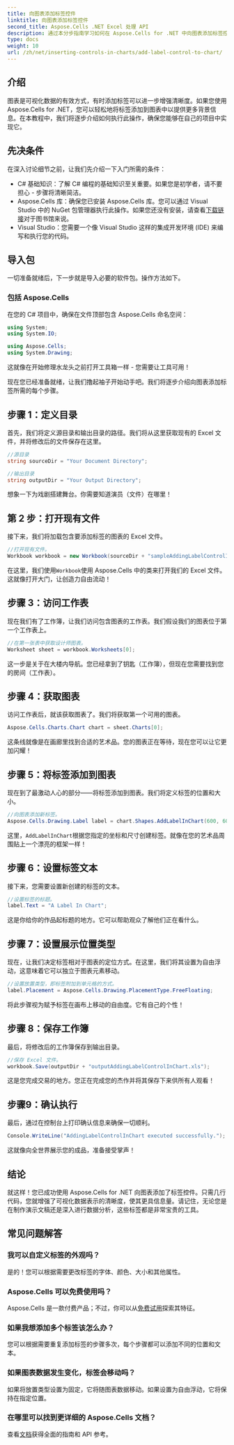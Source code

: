 ```yaml
---
title: 向图表添加标签控件
linktitle: 向图表添加标签控件
second_title: Aspose.Cells .NET Excel 处理 API
description: 通过本分步指南学习如何在 Aspose.Cells for .NET 中向图表添加标签控件。增强数据可视化。
type: docs
weight: 10
url: /zh/net/inserting-controls-in-charts/add-label-control-to-chart/
---
```

## 介绍

图表是可视化数据的有效方式，有时添加标签可以进一步增强清晰度。如果您使用 Aspose.Cells for .NET，您可以轻松地将标签添加到图表中以提供更多背景信息。在本教程中，我们将逐步介绍如何执行此操作，确保您能够在自己的项目中实现它。

## 先决条件

在深入讨论细节之前，让我们先介绍一下入门所需的条件：

- C# 基础知识：了解 C# 编程的基础知识至关重要。如果您是初学者，请不要担心 - 步骤将清晰简洁。
-  Aspose.Cells 库：确保您已安装 Aspose.Cells 库。您可以通过 Visual Studio 中的 NuGet 包管理器执行此操作。如果您还没有安装，请查看[下载链接](https://releases.aspose.com/cells/net/)对于图书馆来说。
- Visual Studio：您需要一个像 Visual Studio 这样的集成开发环境 (IDE) 来编写和执行您的代码。

## 导入包

一切准备就绪后，下一步就是导入必要的软件包。操作方法如下。

### 包括 Aspose.Cells

在您的 C# 项目中，确保在文件顶部包含 Aspose.Cells 命名空间：

```csharp
using System;
using System.IO;

using Aspose.Cells;
using System.Drawing;
```

这就像在开始修理水龙头之前打开工具箱一样 - 您需要让工具可用！

现在您已经准备就绪，让我们撸起袖子开始动手吧。我们将逐步介绍向图表添加标签所需的每个步骤。

## 步骤 1：定义目录

首先，我们将定义源目录和输出目录的路径。我们将从这里获取现有的 Excel 文件，并将修改后的文件保存在这里。

```csharp
//源目录
string sourceDir = "Your Document Directory";

//输出目录
string outputDir = "Your Output Directory";
```

想象一下为戏剧搭建舞台。你需要知道演员（文件）在哪里！

## 第 2 步：打开现有文件

接下来，我们将加载包含要添加标签的图表的 Excel 文件。 

```csharp
//打开现有文件。
Workbook workbook = new Workbook(sourceDir + "sampleAddingLabelControlInChart.xls");
```

在这里，我们使用`Workbook`使用 Aspose.Cells 中的类来打开我们的 Excel 文件。这就像打开大门，让创造力自由流动！

## 步骤 3：访问工作表

现在我们有了工作簿，让我们访问包含图表的工作表。我们假设我们的图表位于第一个工作表上。

```csharp
//在第一张表中获取设计师图表。
Worksheet sheet = workbook.Worksheets[0];
```

这一步是关于在大楼内导航。您已经拿到了钥匙（工作簿），但现在您需要找到您的房间（工作表）。

## 步骤 4：获取图表

访问工作表后，就该获取图表了。我们将获取第一个可用的图表。

```csharp
Aspose.Cells.Charts.Chart chart = sheet.Charts[0];
```

这条线就像是在画廊里找到合适的艺术品。您的图表正在等待，现在您可以让它更加闪耀！

## 步骤 5：将标签添加到图表

现在到了最激动人心的部分——将标签添加到图表。我们将定义标签的位置和大小。

```csharp
//向图表添加新标签。
Aspose.Cells.Drawing.Label label = chart.Shapes.AddLabelInChart(600, 600, 350, 900);
```

这里，`AddLabelInChart`根据您指定的坐标和尺寸创建标签。就像在您的艺术品周围贴上一个漂亮的框架一样！

## 步骤 6：设置标签文本

接下来，您需要设置新创建的标签的文本。 

```csharp
//设置标签的标题。
label.Text = "A Label In Chart";
```

这是你给你的作品起标题的地方。它可以帮助观众了解他们正在看什么。

## 步骤 7：设置展示位置类型

现在，让我们决定标签相对于图表的定位方式。在这里，我们将其设置为自由浮动，这意味着它可以独立于图表元素移动。

```csharp
//设置放置类型，即标签附加到单元格的方式。
label.Placement = Aspose.Cells.Drawing.PlacementType.FreeFloating; 
```

将此步骤视为赋予标签在画布上移动的自由度。它有自己的个性！

## 步骤 8：保存工作簿

最后，将修改后的工作簿保存到输出目录。 

```csharp
//保存 Excel 文件。
workbook.Save(outputDir + "outputAddingLabelControlInChart.xls");
```

这是您完成交易的地方。您正在完成您的杰作并将其保存下来供所有人观看！

## 步骤9：确认执行

最后，通过在控制台上打印确认信息来确保一切顺利。

```csharp
Console.WriteLine("AddingLabelControlInChart executed successfully.");
```

这就像向全世界展示您的成品，准备接受掌声！

## 结论

就这样！您已成功使用 Aspose.Cells for .NET 向图表添加了标签控件。只需几行代码，您就增强了可视化数据表示的清晰度，使其更具信息量。请记住，无论您是在制作演示文稿还是深入进行数据分析，这些标签都是非常宝贵的工具。

## 常见问题解答

### 我可以自定义标签的外观吗？
是的！您可以根据需要更改标签的字体、颜色、大小和其他属性。

### Aspose.Cells 可以免费使用吗？
 Aspose.Cells 是一款付费产品；不过，你可以从[免费试用](https://releases.aspose.com/)探索其特征。

### 如果我想添加多个标签该怎么办？
您可以根据需要重复添加标签的步骤多次，每个步骤都可以添加不同的位置和文本。

### 如果图表数据发生变化，标签会移动吗？
如果将放置类型设置为固定，它将随图表数据移动。如果设置为自由浮动，它将保持在指定位置。

### 在哪里可以找到更详细的 Aspose.Cells 文档？
查看[文档](https://reference.aspose.com/cells/net/)获得全面的指南和 API 参考。